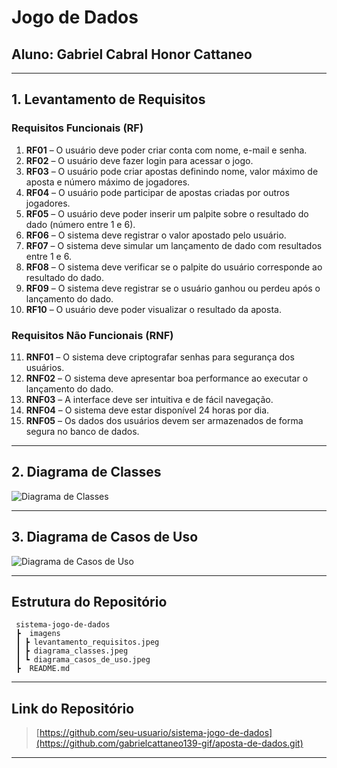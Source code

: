 # Jogo de Dados

## Aluno: Gabriel Cabral Honor Cattaneo

---

##  1. Levantamento de Requisitos

###  Requisitos Funcionais (RF)
1. **RF01** – O usuário deve poder criar conta com nome, e-mail e senha.  
2. **RF02** – O usuário deve fazer login para acessar o jogo.  
3. **RF03** – O usuário pode criar apostas definindo nome, valor máximo de aposta e número máximo de jogadores.  
4. **RF04** – O usuário pode participar de apostas criadas por outros jogadores.  
5. **RF05** – O usuário deve poder inserir um palpite sobre o resultado do dado (número entre 1 e 6).  
6. **RF06** – O sistema deve registrar o valor apostado pelo usuário.  
7. **RF07** – O sistema deve simular um lançamento de dado com resultados entre 1 e 6.  
8. **RF08** – O sistema deve verificar se o palpite do usuário corresponde ao resultado do dado.  
9. **RF09** – O sistema deve registrar se o usuário ganhou ou perdeu após o lançamento do dado.  
10. **RF10** – O usuário deve poder visualizar o resultado da aposta.  

### Requisitos Não Funcionais (RNF)
11. **RNF01** – O sistema deve criptografar senhas para segurança dos usuários.  
12. **RNF02** – O sistema deve apresentar boa performance ao executar o lançamento do dado.  
13. **RNF03** – A interface deve ser intuitiva e de fácil navegação.  
14. **RNF04** – O sistema deve estar disponível 24 horas por dia.  
15. **RNF05** – Os dados dos usuários devem ser armazenados de forma segura no banco de dados.  

---

## 2. Diagrama de Classes

![Diagrama de Classes](./imagens/diagramadeclasses.jpeg)

---

##  3. Diagrama de Casos de Uso

![Diagrama de Casos de Uso](./imagens/Diagramadecasosdeuso.jpeg)

---

##  Estrutura do Repositório

```
 sistema-jogo-de-dados
 ┣  imagens
 ┃ ┣ levantamento_requisitos.jpeg
 ┃ ┣ diagrama_classes.jpeg
 ┃ ┗ diagrama_casos_de_uso.jpeg
 ┣  README.md
```

---

##  Link do Repositório
> [https://github.com/seu-usuario/sistema-jogo-de-dados](https://github.com/gabrielcattaneo139-gif/aposta-de-dados.git)


---
